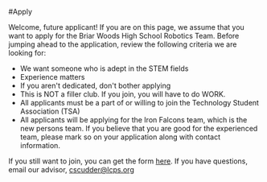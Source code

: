 #Apply

Welcome, future applicant! If you are on this page, we assume that you want to apply for the Briar Woods High School Robotics Team. Before jumping ahead to the application, review the following criteria we are looking for:

 - We want someone who is adept in the STEM fields
 - Experience matters
 - If you aren't dedicated, don't bother applying 
 - This is NOT a filler club. If you join, you will have to do WORK.
 - All applicants must be a part of or willing to join the Technology Student Association (TSA)
 - All applicants will be applying for the Iron Falcons team, which is the new persons team. If you believe that you are good for the experienced team, please mark so on your application along with contact information. 
 
If you still want to join, you can get the form [here](/downloads/Robotics_Application.pdf).
If you have questions, email our advisor, cscudder@lcps.org
